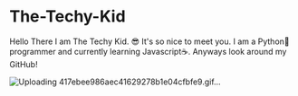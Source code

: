 # The-Techy-Kid
Hello There I am The Techy Kid. 😎
It's so nice to meet you. I am a Python🐍 programmer and currently learning Javascript☕.
Anyways look around my GitHub!

![Uploading 417ebee986aec41629278b1e04cfbfe9.gif…]()

